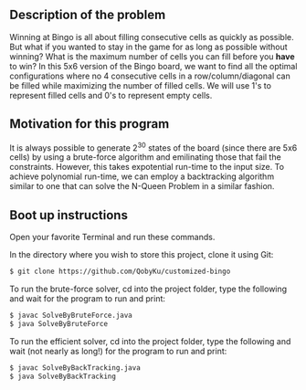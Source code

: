 ## Description of the problem

Winning at Bingo is all about filling consecutive cells as quickly as possible. But what if you wanted to stay in the game for as long as possible without winning? What is the maximum number of cells you can fill before you **have** to win? In this 5x6 version of the Bingo board, we want to find all the optimal configurations where no 4 consecutive cells in a row/column/diagonal can be filled while maximizing the number of filled cells. We will use 1's to represent filled cells and 0's to represent empty cells.

## Motivation for this program

It is always possible to generate 2<sup>30</sup> states of the board (since there are 5x6 cells) by using a brute-force algorithm and emilinating those that fail the constraints. However, this takes expotential run-time to the input size. To achieve polynomial run-time, we can employ a backtracking algorithm similar to one that can solve the N-Queen Problem in a similar fashion.

## Boot up instructions

Open your favorite Terminal and run these commands.

In the directory where you wish to store this project, clone it using Git:
```sh
$ git clone https://github.com/QobyKu/customized-bingo
```

To run the brute-force solver, cd into the project folder, type the following and wait for the program to run and print:
```sh
$ javac SolveByBruteForce.java
$ java SolveByBruteForce
```

To run the efficient solver, cd into the project folder, type the following and wait (not nearly as long!) for the program to run and print:
```sh
$ javac SolveByBackTracking.java
$ java SolveByBackTracking
```
